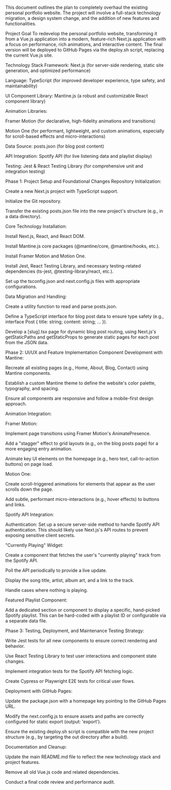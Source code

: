 This document outlines the plan to completely overhaul the existing personal portfolio website. The project will involve a full-stack technology migration, a design system change, and the addition of new features and functionalities.

Project Goal
To redevelop the personal portfolio website, transforming it from a Vue.js application into a modern, feature-rich Next.js application with a focus on performance, rich animations, and interactive content. The final version will be deployed to GitHub Pages via the deploy.sh script, replacing the current Vue.js site.

Technology Stack
Framework: Next.js (for server-side rendering, static site generation, and optimized performance)

Language: TypeScript (for improved developer experience, type safety, and maintainability)

UI Component Library: Mantine.js (a robust and customizable React component library)

Animation Libraries:

Framer Motion (for declarative, high-fidelity animations and transitions)

Motion One (for performant, lightweight, and custom animations, especially for scroll-based effects and micro-interactions)

Data Source: posts.json (for blog post content)

API Integration: Spotify API (for live listening data and playlist display)

Testing: Jest & React Testing Library (for comprehensive unit and integration testing)

Phase 1: Project Setup and Foundational Changes
Repository Initialization:

Create a new Next.js project with TypeScript support.

Initialize the Git repository.

Transfer the existing posts.json file into the new project's structure (e.g., in a data directory).

Core Technology Installation:

Install Next.js, React, and React DOM.

Install Mantine.js core packages (@mantine/core, @mantine/hooks, etc.).

Install Framer Motion and Motion One.

Install Jest, React Testing Library, and necessary testing-related dependencies (ts-jest, @testing-library/react, etc.).

Set up the tsconfig.json and next.config.js files with appropriate configurations.

Data Migration and Handling:

Create a utility function to read and parse posts.json.

Define a TypeScript interface for blog post data to ensure type safety (e.g., interface Post { title: string; content: string; ... }).

Develop a [slug].tsx page for dynamic blog post routing, using Next.js's getStaticPaths and getStaticProps to generate static pages for each post from the JSON data.

Phase 2: UI/UX and Feature Implementation
Component Development with Mantine:

Recreate all existing pages (e.g., Home, About, Blog, Contact) using Mantine components.

Establish a custom Mantine theme to define the website's color palette, typography, and spacing.

Ensure all components are responsive and follow a mobile-first design approach.

Animation Integration:

Framer Motion:

Implement page transitions using Framer Motion's AnimatePresence.

Add a "stagger" effect to grid layouts (e.g., on the blog posts page) for a more engaging entry animation.

Animate key UI elements on the homepage (e.g., hero text, call-to-action buttons) on page load.

Motion One:

Create scroll-triggered animations for elements that appear as the user scrolls down the page.

Add subtle, performant micro-interactions (e.g., hover effects) to buttons and links.

Spotify API Integration:

Authentication: Set up a secure server-side method to handle Spotify API authentication. This should likely use Next.js's API routes to prevent exposing sensitive client secrets.

"Currently Playing" Widget:

Create a component that fetches the user's "currently playing" track from the Spotify API.

Poll the API periodically to provide a live update.

Display the song title, artist, album art, and a link to the track.

Handle cases where nothing is playing.

Featured Playlist Component:

Add a dedicated section or component to display a specific, hand-picked Spotify playlist. This can be hard-coded with a playlist ID or configurable via a separate data file.

Phase 3: Testing, Deployment, and Maintenance
Testing Strategy:

Write Jest tests for all new components to ensure correct rendering and behavior.

Use React Testing Library to test user interactions and component state changes.

Implement integration tests for the Spotify API fetching logic.

Create Cypress or Playwright E2E tests for critical user flows.

Deployment with GitHub Pages:

Update the package.json with a homepage key pointing to the GitHub Pages URL.

Modify the next.config.js to ensure assets and paths are correctly configured for static export (output: 'export').

Ensure the existing deploy.sh script is compatible with the new project structure (e.g., by targeting the out directory after a build).

Documentation and Cleanup:

Update the main README.md file to reflect the new technology stack and project features.

Remove all old Vue.js code and related dependencies.

Conduct a final code review and performance audit.
